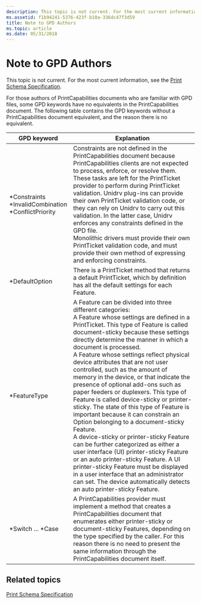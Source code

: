 ```yaml
---
description: This topic is not current. For the most current information, see the Print Schema Specification.
ms.assetid: f1b94241-5376-423f-b10a-336dc47f3d59
title: Note to GPD Authors
ms.topic: article
ms.date: 05/31/2018
---
```


# Note to GPD Authors

This topic is not current. For the most current information, see the [Print Schema Specification](https://download.microsoft.com/download/D/E/C/DECA6E6B-3E81-48E7-B7EF-6D92A547D03C/print-schema-spec-2-0.zip).

For those authors of PrintCapabilities documents who are familiar with GPD files, some GPD keywords have no equivalents in the PrintCapabilities document. The following table contains the GPD keywords without a PrintCapabilities document equivalent, and the reason there is no equivalent.



| GPD keyword                                                                            | Explanation                                                                                                                                                                                                                                                                                                                                                                                                                                                                                                                                                                                                                                                                                                                                                                                                                                                                                                                                                                                                                                               |
|----------------------------------------------------------------------------------------|-----------------------------------------------------------------------------------------------------------------------------------------------------------------------------------------------------------------------------------------------------------------------------------------------------------------------------------------------------------------------------------------------------------------------------------------------------------------------------------------------------------------------------------------------------------------------------------------------------------------------------------------------------------------------------------------------------------------------------------------------------------------------------------------------------------------------------------------------------------------------------------------------------------------------------------------------------------------------------------------------------------------------------------------------------------|
| \*Constraints<br/> \*InvalidCombination<br/> \*ConflictPriority<br/> | Constraints are not defined in the PrintCapabilities document because PrintCapabilities clients are not expected to process, enforce, or resolve them. These tasks are left for the PrintTicket provider to perform during PrintTicket validation. Unidrv plug-ins can provide their own PrintTicket validation code, or they can rely on Unidrv to carry out this validation. In the latter case, Unidrv enforces any constraints defined in the GPD file.<br/> Monolithic drivers must provide their own PrintTicket validation code, and must provide their own method of expressing and enforcing constraints.<br/>                                                                                                                                                                                                                                                                                                                                                                                                                       |
| \*DefaultOption<br/>                                                             | There is a PrintTicket method that returns a default PrintTicket, which by definition has all the default settings for each Feature.<br/>                                                                                                                                                                                                                                                                                                                                                                                                                                                                                                                                                                                                                                                                                                                                                                                                                                                                                                           |
| \*FeatureType<br/>                                                               | A Feature can be divided into three different categories:<br/> A Feature whose settings are defined in a PrintTicket. This type of Feature is called document-sticky because these settings directly determine the manner in which a document is processed.<br/> A Feature whose settings reflect physical device attributes that are not user controlled, such as the amount of memory in the device, or that indicate the presence of optional add-ons such as paper feeders or duplexers. This type of Feature is called device-sticky or printer-sticky. The state of this type of Feature is important because it can constrain an Option belonging to a document-sticky Feature.<br/> A device-sticky or printer-sticky Feature can be further categorized as either a user interface (UI) printer-sticky Feature or an auto printer-sticky Feature. A UI printer-sticky Feature must be displayed in a user interface that an administrator can set. The device automatically detects an auto printer-sticky Feature.<br/> |
| \*Switch ... \*Case<br/>                                                         | A PrintCapabilities provider must implement a method that creates a PrintCapabilities document that enumerates either printer-sticky or document-sticky Features, depending on the type specified by the caller. For this reason there is no need to present the same information through the PrintCapabilities document itself.<br/>                                                                                                                                                                                                                                                                                                                                                                                                                                                                                                                                                                                                                                                                                                               |



 

## Related topics

<dl> <dt>

[Print Schema Specification](https://download.microsoft.com/download/D/E/C/DECA6E6B-3E81-48E7-B7EF-6D92A547D03C/print-schema-spec-2-0.zip)
</dt> </dl>

 

 





